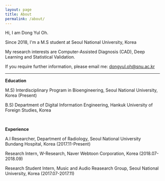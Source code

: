 ```yaml
---
layout: page
title: About
permalink: /about/
---
```


Hi, I am Dong Yul Oh.

Since 2018, I'm a M.S student at Seoul National University, Korea

My research interests are Computer-Assisted Diagnosis (CAD), Deep Learning and Statistical Validation.

If you require further information, please email me: <dongyul.oh@snu.ac.kr>

---

**Education**

M.S) Interdisciplinary Program in Bioengineering, Seoul National University, Korea (Present)

B.S) Department of Digital Information Engineering, Hankuk University of Foreign Studies, Korea

<br/>


**Experience**

A.I Researcher, Department of Radiology, Seoul National University Bundang Hospital, Korea (2017.11-Present)

Research Intern, W-Research, Naver Webtoon Corporation, Korea (2018.07-2018.09)

Research Student Intern, Music and Audio Reasearch Group, Seoul National University, Korea (2017.07-2017.11)

